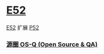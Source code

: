 # [E52](https://github.com/OS-Q/E52)


[E52](https://github.com/OS-Q/E52) 扩展 [P52](https://github.com/OS-Q/P52)

### [源圈 OS-Q (Open Source & QA) ](http://www.OS-Q.com)
